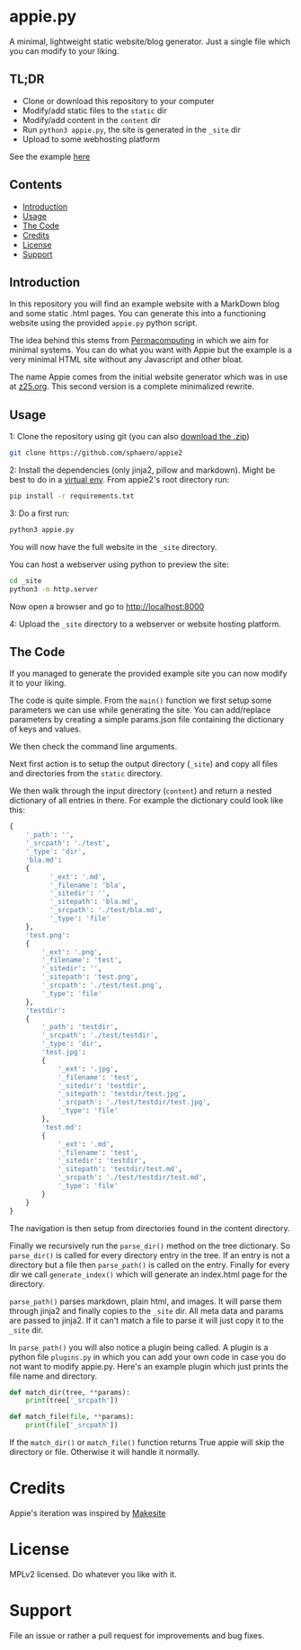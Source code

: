 appie.py
========

A minimal, lightweight static website/blog generator. Just a single file which you can modify to your liking.

TL;DR
-----

* Clone or download this repository to your computer
* Modify/add static files to the `static` dir
* Modify/add content in the `content` dir
* Run `python3 appie.py`, the site is generated in the `_site` dir
* Upload to some webhosting platform

See the example [here](http://pong.hku.nl/~arnaud.loonstra/appie2/)

Contents
--------

* [Introduction](#introduction)
* [Usage](#usage)
* [The Code](#the-code)
* [Credits](#credits)
* [License](#license)
* [Support](#support)

Introduction
------------

In this repository you will find an example website with a MarkDown blog 
and some static .html pages. You can generate this into a functioning 
website using the provided `appie.py` python script.

The idea behind this stems from [Permacomputing](http://permacomputing.net)
in which we aim for minimal systems. You can do what you want with Appie but
the example is a very minimal HTML site without any Javascript and other bloat.

The name Appie comes from the initial website generator which was in use at
[z25.org](http://www.z25.org). This second version is a complete minimalized
rewrite.

Usage
-----

1: Clone the repository using git (you can also 
[download the .zip](https://codeload.github.com/sphaero/appie2/zip/refs/heads/master))

```sh
git clone https://github.com/sphaero/appie2
```

2: Install the dependencies (only jinja2, pillow and markdown). Might be best 
to do in a [virtual env](https://docs.python.org/3/tutorial/venv.html).
From appie2's root directory run:

```sh
pip install -r requirements.txt
```

3: Do a first run:

```sh
python3 appie.py
```

You will now have the full website in the `_site` directory.

You can host a webserver using python to preview the site:

```sh
cd _site
python3 -m http.server
```

Now open a browser and go to [http://localhost:8000](http://localhost:8000)

4: Upload the `_site` directory to a webserver or website hosting platform.

The Code
--------

If you managed to generate the provided example site you can now modify it 
to your liking.

The code is quite simple. From the `main()` function we first setup some
parameters we can use while generating the site. You can add/replace 
parameters by creating a simple params.json file containing the 
dictionary of keys and values. 

We then check the command line arguments.

Next first action is to setup the output directory (`_site`) and copy all files
and directories from the `static` directory.

We then walk through the input directory (`content`) and return a nested dictionary
of all entries in there. For example the dictionary could look like this:

```python
{
    '_path': '',
    '_srcpath': './test',
    '_type': 'dir',
    'bla.md': 
    {
          '_ext': '.md',
          '_filename': 'bla',
          '_sitedir': '',
          '_sitepath': 'bla.md',
          '_srcpath': './test/bla.md',
          '_type': 'file'
    },
    'test.png': 
    {
        '_ext': '.png',
        '_filename': 'test',
        '_sitedir': '',
        '_sitepath': 'test.png',
        '_srcpath': './test/test.png',
        '_type': 'file'
    },
    'testdir': 
    {
        '_path': 'testdir',
        '_srcpath': './test/testdir',
        '_type': 'dir',
        'test.jpg': 
        {
            '_ext': '.jpg',
            '_filename': 'test',
            '_sitedir': 'testdir',
            '_sitepath': 'testdir/test.jpg',
            '_srcpath': './test/testdir/test.jpg',
            '_type': 'file'
        },
        'test.md': 
        {
            '_ext': '.md',
            '_filename': 'test',
            '_sitedir': 'testdir',
            '_sitepath': 'testdir/test.md',
            '_srcpath': './test/testdir/test.md',
            '_type': 'file'
        }
    }
}
```

The navigation is then setup from directories found in the content directory.

Finally we recursively run the `parse_dir()` method on the tree
dictionary. So `parse_dir()` is called for every directory entry
in the tree. If an entry is not a directory but a file then
`parse_path()` is called on the entry. Finally for every dir 
we call `generate_index()` which will generate an index.html page 
for the directory.

`parse_path()` parses markdown, plain html, and images. It will
parse them through jinja2 and finally copies to the `_site` dir.
All meta data and params are passed to jinja2. If it can't match 
a file to parse it will just copy it to the `_site` dir.

In `parse_path()` you will also notice a plugin being called. A plugin
is a python file `plugins.py` in which you can add your own code in case
you do not want to modify appie.py. Here's an example plugin which just
prints the file name and directory. 

```python
def match_dir(tree, **params):
    print(tree['_srcpath'])

def match_file(file, **params):
    print(file['_srcpath'])
```
If the `match_dir()` or `match_file()` function returns True appie will
skip the directory or file. Otherwise it will handle it normally.

# Credits

Appie's iteration was inspired by [Makesite](https://github.com/sunainapai/makesite)

# License

MPLv2 licensed. Do whatever you like with it.

# Support

File an issue or rather a pull request for improvements and bug fixes.
